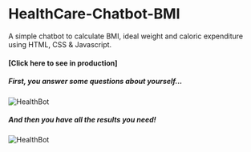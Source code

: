 # HealthCare-Chatbot-BMI
 A simple chatbot to calculate BMI, ideal weight and caloric expenditure using HTML, CSS & Javascript.

#### [Click here to see in production]
##### First, you answer some questions about yourself...

![HealthBot](https://i.imgur.com/nggU3Rw.png)

##### And then you have all the results you need!

![HealthBot](https://i.imgur.com/rf1kptV.png)
